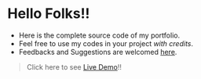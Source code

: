 # Hello Folks!!

* Here is the complete source code of my portfolio.
* Feel free to use my codes in your project *with credits*.
* Feedbacks and Suggestions are welcomed [here](https://telegram.me/vinuxd).


>Click here to see [Live Demo](https://vinuxd.github.io)!!

